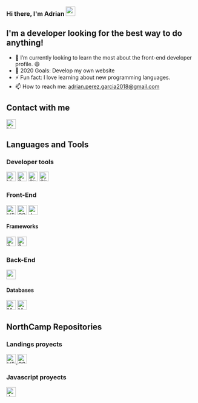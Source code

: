 ### Hi there, I'm Adrian <img src="https://media.giphy.com/media/hvRJCLFzcasrR4ia7z/giphy.gif" width="25px">

## I'm a developer looking for the best way to do anything!
- 🌱 I’m currently looking to learn the most about the front-end developer profile. 😄
- 🥅 2020 Goals: Develop my own website 
- ⚡ Fun fact: I love learning about new programming languages.
- 📫 How to reach me: adrian.perez.garcia2018@gmail.com

## Contact with me
<a href="https://www.linkedin.com/in/adrian-p%C3%A9rez-garcia-693b86144" target="_blank">
  <img  alt="LinkedIn" width="25px" src="https://cdn.jsdelivr.net/npm/simple-icons@v3/icons/linkedin.svg"/>
</a>

<br/>

## Languages and Tools
### Developer tools 
<div>
  <img alt="Visual Studio Code" width="25px" src="https://cdn.jsdelivr.net/npm/simple-icons@v3/icons/visualstudiocode.svg"/> 
  <img alt="Powershell" width="25px" src="https://cdn.jsdelivr.net/npm/simple-icons@v3/icons/powershell.svg"/> 
  <img alt="Git" width="25px" src="https://cdn.jsdelivr.net/npm/simple-icons@v3/icons/git.svg"/> 
  <img alt="GitHub" width="25px" src="https://cdn.jsdelivr.net/npm/simple-icons@v3/icons/github.svg"/> 
</div>

### Front-End
<div>
  <img alt="HTML5" width="25px" src="https://cdn.jsdelivr.net/npm/simple-icons@v3/icons/html5.svg"/> 
  <img alt="CSS3" width="25px" src="https://cdn.jsdelivr.net/npm/simple-icons@v3/icons/css3.svg"/> 
  <img alt="JavaScript" width="25px" src="https://cdn.jsdelivr.net/npm/simple-icons@v3/icons/javascript.svg"/>
</div>

#### Frameworks
<div>
  <img alt="Sass" width="25px" src="https://cdn.jsdelivr.net/npm/simple-icons@v3/icons/sass.svg"/> 
  <img alt="React" width="25px" src="https://cdn.jsdelivr.net/npm/simple-icons@v3/icons/react.svg"/> 
</div>

### Back-End
<div>
  <img alt="nodejs" width="25px" src="https://cdn.jsdelivr.net/npm/simple-icons@v3/icons/node-dot-js.svg"/> 
</div>

#### Databases
<div>
  <img alt="MySQL" width="25px" src="https://cdn.jsdelivr.net/npm/simple-icons@v3/icons/mysql.svg"/> 
  <img alt="Mongodb" width="25px" src="https://cdn.jsdelivr.net/npm/simple-icons@v3/icons/mongodb.svg"/> 
</div>

## NorthCamp Repositories
### Landings proyects
<a href="https://github.com/Rub4l1to/Landings" target="_blank">
  <img alt="HTML5" width="25px" src="https://cdn.jsdelivr.net/npm/simple-icons@v3/icons/html5.svg"/>
  <img alt="CSS3" width="25px" src="https://cdn.jsdelivr.net/npm/simple-icons@v3/icons/css3.svg"/>
</a>

### Javascript proyects
<a href="https://github.com/Rub4l1to/NC_JS" target="_blank">
  <img alt="JavaScript" width="25px" src="https://cdn.jsdelivr.net/npm/simple-icons@v3/icons/javascript.svg"/>
</a>
